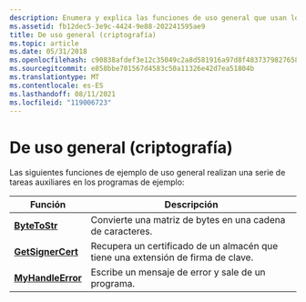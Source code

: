 ```yaml
---
description: Enumera y explica las funciones de uso general que usan los programas de ejemplo de criptografía.
ms.assetid: fb12dec5-3e9c-4424-9e88-202241595ae9
title: De uso general (criptografía)
ms.topic: article
ms.date: 05/31/2018
ms.openlocfilehash: c90838afdef3e12c35049c2a8d581916a97d8f4837379827658d2d7c2ec21920
ms.sourcegitcommit: e858bbe701567d4583c50a11326e42d7ea51804b
ms.translationtype: MT
ms.contentlocale: es-ES
ms.lasthandoff: 08/11/2021
ms.locfileid: "119006723"
---
```

# <a name="general-purpose-functions-cryptography"></a>De uso general (criptografía)

Las siguientes funciones de ejemplo de uso general realizan una serie de tareas auxiliares en los programas de ejemplo:



| Función                               | Descripción                                                              |
|----------------------------------------|--------------------------------------------------------------------------|
| [**ByteToStr**](bytetostr.md)         | Convierte una matriz de bytes en una cadena de caracteres.                  |
| [**GetSignerCert**](getsignercert.md) | Recupera un certificado de un almacén que tiene una extensión de firma de clave. |
| [**MyHandleError**](myhandleerror.md) | Escribe un mensaje de error y sale de un programa.                             |



 

 

 




